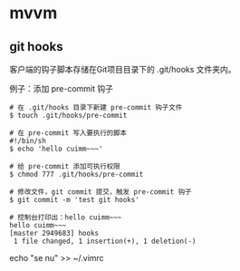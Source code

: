 # mvvm

## git hooks

客户端的钩子脚本存储在Git项目目录下的 .git/hooks 文件夹内。

例子：添加 pre-commit 钩子

```
# 在 .git/hooks 目录下新建 pre-commit 钩子文件
$ touch .git/hooks/pre-commit

# 在 pre-commit 写入要执行的脚本
#!/bin/sh
$ echo 'hello cuimm~~~'

# 给 pre-commit 添加可执行权限
$ chmod 777 .git/hooks/pre-commit

# 修改文件，git commit 提交，触发 pre-commit 钩子
$ git commit -m 'test git hooks'

# 控制台打印出：hello cuimm~~~
hello cuimm~~~
[master 2949683] hooks
 1 file changed, 1 insertion(+), 1 deletion(-)
```


echo "se nu" >> ~/.vimrc





